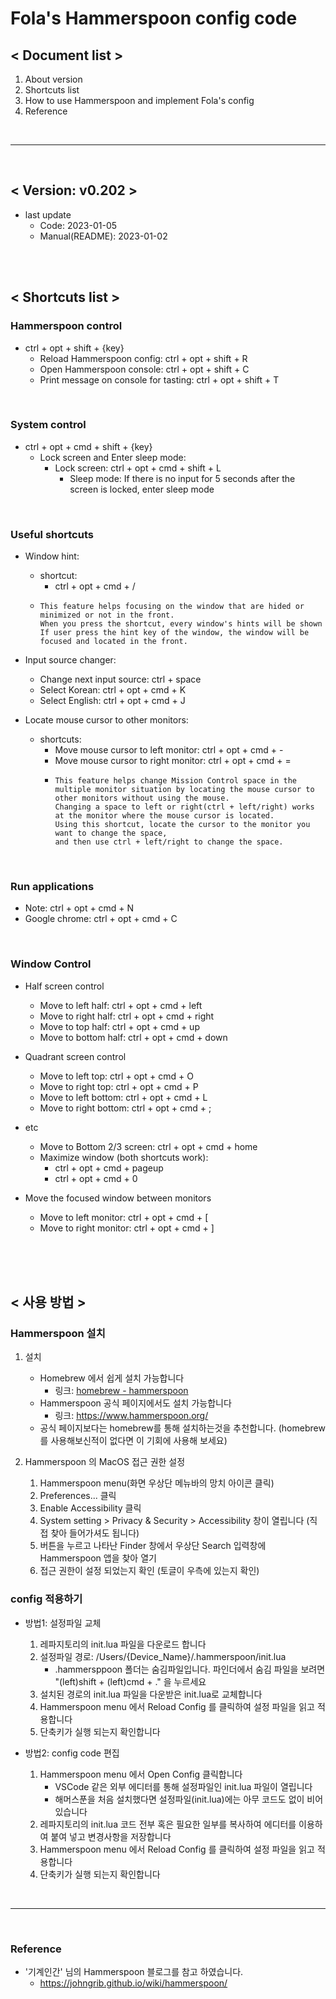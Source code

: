 # Fola's Hammerspoon config code

## < Document list >

1. About version
2. Shortcuts list
3. How to use Hammerspoon and implement Fola's config
4. Reference

<br>
<hr>
<br>

## < Version: v0.202 >

+ last update
    - Code: 2023-01-05
    - Manual(README): 2023-01-02

<br>
<br>

## < Shortcuts list >

### Hammerspoon control

* ctrl + opt + shift + {key}
  * Reload Hammerspoon config: ctrl + opt + shift + R
  * Open Hammerspoon console: ctrl + opt + shift + C
  * Print message on console for tasting: ctrl + opt + shift + T

<br>

### System control

* ctrl + opt + cmd + shift + {key}
  * Lock screen and Enter sleep mode:
    * Lock screen: ctrl + opt + cmd + shift + L
      * Sleep mode: If there is no input for 5 seconds after the screen is locked, enter sleep mode

<br>

### Useful shortcuts

* Window hint:
    * shortcut:
      * ctrl + opt + cmd + /
    *
          This feature helps focusing on the window that are hided or minimized or not in the front.
          When you press the shortcut, every window's hints will be shown
          If user press the hint key of the window, the window will be focused and located in the front.
    

* Input source changer:
    * Change next input source: ctrl + space
    * Select Korean: ctrl + opt + cmd + K
    * Select English: ctrl + opt + cmd + J

* Locate mouse cursor to other monitors:
  * shortcuts:
    * Move mouse cursor to left monitor: ctrl + opt + cmd + -
    * Move mouse cursor to right monitor: ctrl + opt + cmd + = 
    *
          This feature helps change Mission Control space in the multiple monitor situation by locating the mouse cursor to other monitors without using the mouse. 
          Changing a space to left or right(ctrl + left/right) works at the monitor where the mouse cursor is located.
          Using this shortcut, locate the cursor to the monitor you want to change the space,
          and then use ctrl + left/right to change the space.

     
<br>

### Run applications

* Note: ctrl + opt + cmd + N
* Google chrome: ctrl + opt + cmd + C

 <br>

### Window Control

* Half screen control
  * Move to left half: ctrl + opt + cmd + left
  * Move to right half: ctrl + opt + cmd + right
  * Move to top half: ctrl + opt + cmd + up
  * Move to bottom half: ctrl + opt + cmd + down

* Quadrant screen control
  * Move to left top: ctrl + opt + cmd + O
  * Move to right top: ctrl + opt + cmd + P
  * Move to left bottom: ctrl + opt + cmd + L
  * Move to right bottom: ctrl + opt + cmd + ;

* etc
  * Move to Bottom 2/3 screen: ctrl + opt + cmd + home
  * Maximize window (both shortcuts work):
    * ctrl + opt + cmd + pageup
    * ctrl + opt + cmd + 0

* Move the focused window between monitors
  * Move to left monitor: ctrl + opt + cmd + [
  * Move to right monitor: ctrl + opt + cmd + ]

<br>




<br>
<br>

## < 사용 방법 >

### Hammerspoon 설치

1. 설치
   - Homebrew 에서 쉽게 설치 가능합니다
     - 링크: [homebrew - hammerspoon](https://formulae.brew.sh/cask/hammerspoon#default)
   - Hammerspoon 공식 페이지에서도 설치 가능합니다
     - 링크: https://www.hammerspoon.org/
   - 공식 페이지보다는 homebrew를 통해 설치하는것을 추천합니다. (homebrew를 사용해보신적이 없다면 이 기회에 사용해 보세요)

2. Hammerspoon 의 MacOS 접근 권한 설정
   1. Hammerspoon menu(화면 우상단 메뉴바의 망치 아이콘 클릭)
   2. Preferences... 클릭
   3. Enable Accessibility 클릭
   4. System setting > Privacy & Security > Accessibility 창이 열립니다 (직접 찾아 들어가셔도 됩니다)
   5. 버튼을 누르고 나타난 Finder 창에서 우상단 Search 입력창에 Hammerspoon 앱을 찾아 열기
   6. 접근 권한이 설정 되었는지 확인 (토글이 우측에 있는지 확인)

### config 적용하기

* 방법1: 설정파일 교체
  1. 레파지토리의 init.lua 파일을 다운로드 합니다
  2. 설정파일 경로: /Users/{Device_Name}/.hammerspoon/init.lua
      - .hammersppoon 폴더는 숨김파일입니다. 파인더에서 숨김 파일을 보려면 "(left)shift + (left)cmd + ." 을 누르세요
  3. 설치된 경로의 init.lua 파일을 다운받은 init.lua로 교체합니다
  4. Hammerspoon menu 에서 Reload Config 를 클릭하여 설정 파일을 읽고 적용합니다
  5. 단축키가 실행 되는지 확인합니다


* 방법2: config code 편집
  1. Hammerspoon menu 에서 Open Config 클릭합니다
     * VSCode 같은 외부 에디터를 통해 설정파일인 init.lua 파일이 열립니다
     * 해머스푼을 처음 설치했다면 설정파일(init.lua)에는 아무 코드도 없이 비어있습니다
  2. 레파지토리의 init.lua 코드 전부 혹은 필요한 일부를 복사하여 에디터를 이용하여 붙여 넣고 변경사항을 저장합니다
  3. Hammerspoon menu 에서 Reload Config 를 클릭하여 설정 파일을 읽고 적용합니다
  4. 단축키가 실행 되는지 확인합니다

<br>

<hr/>
<br>

### Reference

* '기계인간' 님의 Hammerspoon 블로그를 참고 하였습니다.
    * https://johngrib.github.io/wiki/hammerspoon/